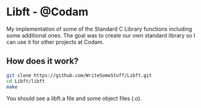 # Libft - @Codam
My implementation of some of the Standard C Library functions including some additional ones.
The goal was to create our own standard library so I can use it for other projects at Codam.

## How does it work?

```bash
git clone https://github.com/WriteSomeStuff/Libft.git
cd Libft/libft
make
```
You should see a libft.a file and some object files (.o).
